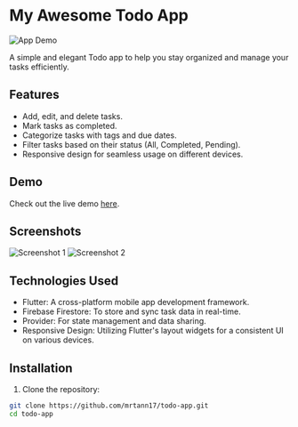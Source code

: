 # My Awesome Todo App

![App Demo](/path/to/demo.gif)

A simple and elegant Todo app to help you stay organized and manage your tasks efficiently.

## Features

- Add, edit, and delete tasks.
- Mark tasks as completed.
- Categorize tasks with tags and due dates.
- Filter tasks based on their status (All, Completed, Pending).
- Responsive design for seamless usage on different devices.

## Demo

Check out the live demo [here](https://www.example.com/todo-app-demo).

## Screenshots

![Screenshot 1](/path/to/screenshot-1.png)
![Screenshot 2](/path/to/screenshot-2.png)

## Technologies Used

- Flutter: A cross-platform mobile app development framework.
- Firebase Firestore: To store and sync task data in real-time.
- Provider: For state management and data sharing.
- Responsive Design: Utilizing Flutter's layout widgets for a consistent UI on various devices.

## Installation

1. Clone the repository:

```bash
git clone https://github.com/mrtann17/todo-app.git
cd todo-app
